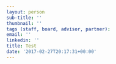```yaml
---
layout: person
sub-title: ''
thumbnail: ''
tags (staff, board, advisor, partner): 
email: ''
linkedin: ''
title: Test
date: '2017-02-27T20:17:31+00:00'
---
```

